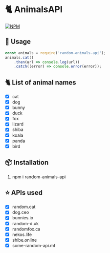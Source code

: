 # 🐈 AnimalsAPI

[![NPM](https://nodei.co/npm/random-animals-api.png)](https://nodei.co/npm/random-animals-api/)

## 📝 Usage
```js
const animals = require('random-animals-api'); 
animals.cat()
    .then(url => console.log(url))
    .catch((error) => console.error(error));
```

## 🐈 List of animal names

- [x] cat
- [x] dog
- [x] bunny
- [x] duck
- [x] fox
- [x] lizard
- [x] shiba
- [x] koala
- [x] panda
- [x] bird

## 📦 Installation

1. npm i random-animals-api

## ⭐️ APIs used

- [x] random.cat
- [x] dog.ceo
- [x] bunnies.io
- [x] random-d.uk
- [x] randomfox.ca
- [x] nekos.life
- [x] shibe.online
- [x] some-random-api.ml
